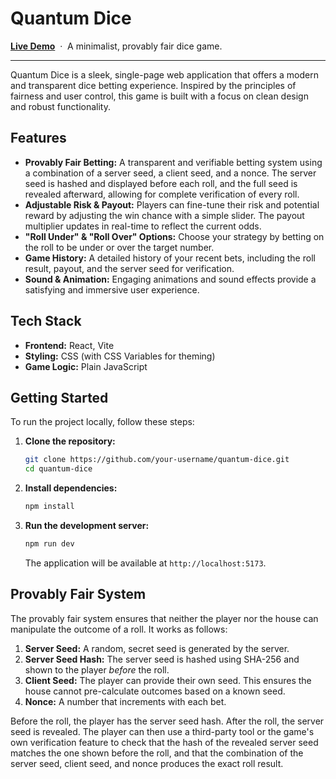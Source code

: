 # Quantum Dice

[**Live Demo**](https://your-live-demo-link-here) &nbsp;&middot;&nbsp; A minimalist, provably fair dice game.

---

Quantum Dice is a sleek, single-page web application that offers a modern and transparent dice betting experience. Inspired by the principles of fairness and user control, this game is built with a focus on clean design and robust functionality.

## Features

- **Provably Fair Betting:** A transparent and verifiable betting system using a combination of a server seed, a client seed, and a nonce. The server seed is hashed and displayed before each roll, and the full seed is revealed afterward, allowing for complete verification of every roll.
- **Adjustable Risk & Payout:** Players can fine-tune their risk and potential reward by adjusting the win chance with a simple slider. The payout multiplier updates in real-time to reflect the current odds.
- **"Roll Under" & "Roll Over" Options:** Choose your strategy by betting on the roll to be under or over the target number.
- **Game History:** A detailed history of your recent bets, including the roll result, payout, and the server seed for verification.
- **Sound & Animation:** Engaging animations and sound effects provide a satisfying and immersive user experience.

## Tech Stack

- **Frontend:** React, Vite
- **Styling:** CSS (with CSS Variables for theming)
- **Game Logic:** Plain JavaScript

## Getting Started

To run the project locally, follow these steps:

1.  **Clone the repository:**
    ```bash
    git clone https://github.com/your-username/quantum-dice.git
    cd quantum-dice
    ```

2.  **Install dependencies:**
    ```bash
    npm install
    ```

3.  **Run the development server:**
    ```bash
    npm run dev
    ```

    The application will be available at `http://localhost:5173`.

## Provably Fair System

The provably fair system ensures that neither the player nor the house can manipulate the outcome of a roll. It works as follows:

1.  **Server Seed:** A random, secret seed is generated by the server.
2.  **Server Seed Hash:** The server seed is hashed using SHA-256 and shown to the player *before* the roll.
3.  **Client Seed:** The player can provide their own seed. This ensures the house cannot pre-calculate outcomes based on a known seed.
4.  **Nonce:** A number that increments with each bet.

Before the roll, the player has the server seed hash. After the roll, the server seed is revealed. The player can then use a third-party tool or the game's own verification feature to check that the hash of the revealed server seed matches the one shown before the roll, and that the combination of the server seed, client seed, and nonce produces the exact roll result.
